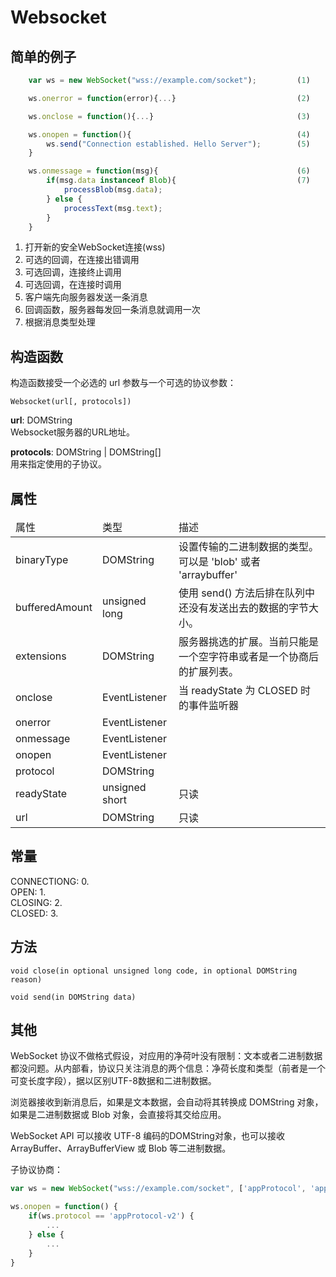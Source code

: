 # Websocket

## 简单的例子

```javascript
	var ws = new WebSocket("wss://example.com/socket");         (1)

	ws.onerror = function(error){...}                           (2)

	ws.onclose = function(){...}                                (3)

	ws.onopen = function(){                                     (4)
		ws.send("Connection established. Hello Server");        (5)
	}

	ws.onmessage = function(msg){                               (6)
		if(msg.data instanceof Blob){                           (7)
			processBlob(msg.data);
		} else {
			processText(msg.text);
		}
	}
```  

1. 打开新的安全WebSocket连接(wss)
2. 可选的回调，在连接出错调用
3. 可选回调，连接终止调用
4. 可选回调，在连接时调用
5. 客户端先向服务器发送一条消息
6. 回调函数，服务器每发回一条消息就调用一次
7. 根据消息类型处理   

## 构造函数

构造函数接受一个必选的 url 参数与一个可选的协议参数：  

`Websocket(url[, protocols])`  

**url**: DOMString  
  Websocket服务器的URL地址。  

**protocols**: DOMString | DOMString[]  
  用来指定使用的子协议。  

## 属性

<table>
  <thead>
    <tr>
      <td>属性</td>
      <td>类型</td>
      <td>描述</td>
    </tr>
  </thead>
  <tbody>
    <tr>
      <td>binaryType</td>
      <td>DOMString</td>
      <td>设置传输的二进制数据的类型。可以是 'blob' 或者 'arraybuffer'</td>
    </tr>
    <tr>
      <td>bufferedAmount</td>
      <td>unsigned long</td>
      <td>使用 send() 方法后排在队列中还没有发送出去的数据的字节大小。</td>
    </tr>
    <tr>
      <td>extensions</td>
      <td>DOMString</td>
      <td>服务器挑选的扩展。当前只能是一个空字符串或者是一个协商后的扩展列表。</td>
    </tr>
    <tr>
      <td>onclose</td>
      <td>EventListener</td>
      <td>当 readyState 为 CLOSED 时的事件监听器</td>
    </tr>
    <tr>
      <td>onerror</td>
      <td>EventListener</td>
      <td></td>
    </tr>
    <tr>
      <td>onmessage</td>
      <td>EventListener</td>
      <td></td>
    </tr>
    <tr>
      <td>onopen</td>
      <td>EventListener</td>
      <td></td>
    </tr>
    <tr>
      <td>protocol</td>
      <td>DOMString</td>
      <td></td>
    </tr>
    <tr>
      <td>readyState</td>
      <td>unsigned short</td>
      <td>只读</td>
    </tr>
    <tr>
      <td>url</td>
      <td>DOMString</td>
      <td>只读</td>
    </tr>
  </tbody>
</table>

## 常量

CONNECTIONG: 0.  
OPEN: 1.  
CLOSING: 2.  
CLOSED: 3.

## 方法

`void close(in optional unsigned long code, in optional DOMString reason)`  

`void send(in DOMString data)`    

## 其他

WebSocket 协议不做格式假设，对应用的净荷叶没有限制：文本或者二进制数据都没问题。从内部看，协议只关注消息的两个信息：净荷长度和类型（前者是一个可变长度字段），据以区别UTF-8数据和二进制数据。  

浏览器接收到新消息后，如果是文本数据，会自动将其转换成 DOMString 对象，如果是二进制数据或 Blob 对象，会直接将其交给应用。  

WebSocket API 可以接收 UTF-8 编码的DOMString对象，也可以接收 ArrayBuffer、ArrayBufferView 或 Blob 等二进制数据。

子协议协商：

```javascript
var ws = new WebSocket("wss://example.com/socket", ['appProtocol', 'appProtocol-v2']);

ws.onopen = function() {
	if(ws.protocol == 'appProtocol-v2') {
		...
	} else {
		...
	}
}
```  
